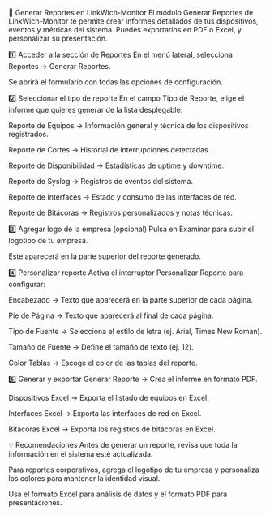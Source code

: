 📄 Generar Reportes en LinkWich-Monitor
El módulo Generar Reportes de LinkWich-Monitor te permite crear informes detallados de tus dispositivos, eventos y métricas del sistema. Puedes exportarlos en PDF o Excel, y personalizar su presentación.

1️⃣ Acceder a la sección de Reportes
En el menú lateral, selecciona Reportes → Generar Reportes.

Se abrirá el formulario con todas las opciones de configuración.

2️⃣ Seleccionar el tipo de reporte
En el campo Tipo de Reporte, elige el informe que quieres generar de la lista desplegable:

Reporte de Equipos → Información general y técnica de los dispositivos registrados.

Reporte de Cortes → Historial de interrupciones detectadas.

Reporte de Disponibilidad → Estadísticas de uptime y downtime.

Reporte de Syslog → Registros de eventos del sistema.

Reporte de Interfaces → Estado y consumo de las interfaces de red.

Reporte de Bitácoras → Registros personalizados y notas técnicas.

3️⃣ Agregar logo de la empresa (opcional)
Pulsa en Examinar para subir el logotipo de tu empresa.

Este aparecerá en la parte superior del reporte generado.

4️⃣ Personalizar reporte
Activa el interruptor Personalizar Reporte para configurar:

Encabezado → Texto que aparecerá en la parte superior de cada página.

Pie de Página → Texto que aparecerá al final de cada página.

Tipo de Fuente → Selecciona el estilo de letra (ej. Arial, Times New Roman).

Tamaño de Fuente → Define el tamaño de texto (ej. 12).

Color Tablas → Escoge el color de las tablas del reporte.

5️⃣ Generar y exportar
Generar Reporte → Crea el informe en formato PDF.

Dispositivos Excel → Exporta el listado de equipos en Excel.

Interfaces Excel → Exporta las interfaces de red en Excel.

Bitácoras Excel → Exporta los registros de bitácoras en Excel.

💡 Recomendaciones
Antes de generar un reporte, revisa que toda la información en el sistema esté actualizada.

Para reportes corporativos, agrega el logotipo de tu empresa y personaliza los colores para mantener la identidad visual.

Usa el formato Excel para análisis de datos y el formato PDF para presentaciones.
